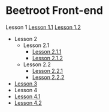 # Beetroot Front-end

Lesson 1
[Lesson 1.1](https://volodimir1.github.io/Beetroot/Lesson-1/index.html)
[Lesson 1.2](https://volodimir1.github.io/Beetroot/Lesson-1/index2.html)

- Lesson 2
  - Lesson 2.1
    - [Lesson 2.1.1](https://volodimir1.github.io/Beetroot/Lesson-2-HTML5/1/index.html)
    - [Lesson 2.1.2](https://volodimir1.github.io/Beetroot/Lesson-2-HTML5/1/index2.html)
  - Lesson 2.2
    - [Lesson 2.2.1](https://volodimir1.github.io/Beetroot/Lesson-2-HTML5/2/index.html)
    - [Lesson 2.2.2](https://volodimir1.github.io/Beetroot/Lesson-2-HTML5/2/index2.html)
- [Lesson 3](https://volodimir1.github.io/Beetroot/Lesson-3-Git)
- Lesson 4
- [Lesson 4.1](https://volodimir1.github.io/Beetroot/Lesson-4-CSS/1/index.html)
- [Lesson 4.2](https://volodimir1.github.io/Beetroot/Lesson-4-CSS/2/index.html)
